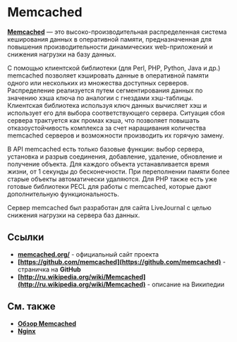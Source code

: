Memcached
=========
**[Memcached](http://memcached.org/)** — это высоко-производительная распределенная система кеширования данных в оперативной памяти, предназначенная для повышения производительности динамических web-приложений и снижения нагрузки на базу данных.

С помощью клиентской библиотеки (для Perl, PHP, Python, Java и др.) memcached позволяет кэшировать данные в оперативной памяти одного или нескольких из множества доступных серверов. Распределение реализуется путем сегментирования данных по значению хэша ключа по аналогии с гнездами хэш-таблицы. Клиентская библиотека используя ключ данных вычисляет хэш и использует его для выбора соответствующего сервера. Ситуация сбоя сервера трактуется как промах кэша, что позволяет повышать отказоустойчивость комплекса за счет наращивания количества memcached серверов и возможности производить их горячую замену.

В API memcached есть только базовые функции: выбор сервера, установка и разрыв соединения, добавление, удаление, обновление и получение объекта. Для каждого объекта устанавливается время жизни, от 1 секунды до бесконечности. При переполнении памяти более старые объекты автоматически удаляются. Для PHP также есть уже готовые библиотеки PECL для работы с memcached, которые дают дополнительную функциональность.

Сервер memcached был разработан для сайта LiveJournal с целью снижения нагрузки на сервера баз данных.

## Ссылки
* **[memcached.org/](http://memcached.org/)** - официальный сайт проекта
* **[https://github.com/memcached](https://github.com/memcached)** - страничка на **GitHub**
* **[http://ru.wikipedia.org/wiki/Memcached](http://ru.wikipedia.org/wiki/Memcached)** - описание на Википедии

## См. также
* **[Обзор Memcached](#TODO)**
* **[Nginx](https://github.com/uran1980/my-blog/blob/master/Nginx/nginx.md)**
